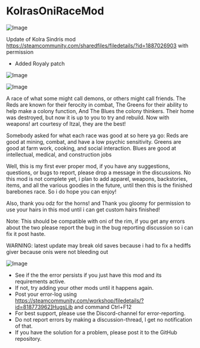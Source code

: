 # KolrasOniRaceMod

![Image](https://i.imgur.com/buuPQel.png)

Update of Kolra Sindris mod
https://steamcommunity.com/sharedfiles/filedetails/?id=1887026903
with permission

- Added Royaly patch

![Image](https://i.imgur.com/pufA0kM.png)

	
![Image](https://i.imgur.com/Z4GOv8H.png)

A race of what some might call demons, or others might call friends. The Reds are known for their ferocity in combat, The Greens for their ability to help make a colony function, And The Blues the colony thinkers. Their home was destroyed, but now it is up to you to try and rebuild.
Now with weapons! art courtesy of Itzal, they are the best!

Somebody asked for what each race was good at so here ya go:
Reds are good at mining, combat, and have a low psychic sensitivity.
Greens are good at farm work, cooking, and social interaction.
Blues are good at intellectual, medical, and construction jobs

Well, this is my first ever proper mod, if you have any suggestions, questions, or bugs to report, please drop a message in the discussions. No this mod is not complete yet, i plan to add apparel, weapons, backstories, items, and all the various goodies in the future, until then this is the finished barebones race. So i do hope you can enjoy!

Also, thank you odz for the horns! and Thank you gloomy for permission to use your hairs in this mod until i can get custom hairs finished!

Note: This should be compatible with oni of the rim, if you get any errors about the two please report the bug in the bug reporting discussion so i can fix it post haste.

WARNING: latest update may break old saves because i had to fix a hediffs giver because onis were not bleeding out

![Image](https://i.imgur.com/PwoNOj4.png)



-  See if the the error persists if you just have this mod and its requirements active.
-  If not, try adding your other mods until it happens again.
-  Post your error-log using https://steamcommunity.com/workshop/filedetails/?id=818773962]HugsLib and command Ctrl+F12
-  For best support, please use the Discord-channel for error-reporting.
-  Do not report errors by making a discussion-thread, I get no notification of that.
-  If you have the solution for a problem, please post it to the GitHub repository.




